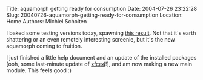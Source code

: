 Title: aquamorph getting ready for consumption
Date: 2004-07-26 23:22:28
Slug: 20040726-aquamorph-getting-ready-for-consumption
Location: Home
Authors: Michiel Scholten

<p>I baked some testing versions today, spawning <a href="/images/screenies/aquamorph/20040726_aquamorph_screenshot_02.png">this result</a>. Not that it's earth shattering or an even remotely interesting screenie, but it's the new aquamorph coming to fruition.</p>
<p>I just finished a little help document and an update of the installed packages [ooh, some last-minute update of <a href="http://www.xfce.org/">xfce4</a>!], and am now making a new main module. This feels good :)</p>